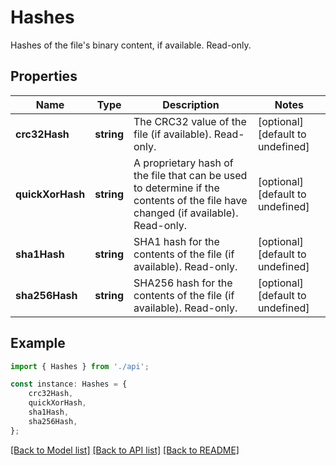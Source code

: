 # Hashes

Hashes of the file\'s binary content, if available. Read-only.

## Properties

Name | Type | Description | Notes
------------ | ------------- | ------------- | -------------
**crc32Hash** | **string** | The CRC32 value of the file (if available). Read-only. | [optional] [default to undefined]
**quickXorHash** | **string** | A proprietary hash of the file that can be used to determine if the contents of the file have changed (if available). Read-only. | [optional] [default to undefined]
**sha1Hash** | **string** | SHA1 hash for the contents of the file (if available). Read-only. | [optional] [default to undefined]
**sha256Hash** | **string** | SHA256 hash for the contents of the file (if available). Read-only. | [optional] [default to undefined]

## Example

```typescript
import { Hashes } from './api';

const instance: Hashes = {
    crc32Hash,
    quickXorHash,
    sha1Hash,
    sha256Hash,
};
```

[[Back to Model list]](../README.md#documentation-for-models) [[Back to API list]](../README.md#documentation-for-api-endpoints) [[Back to README]](../README.md)
